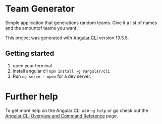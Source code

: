 # Team Generator

Simple application that generations random teams.
Give it a list of names and the amountof teams you want.

This project was generated with [Angular CLI](https://github.com/angular/angular-cli) version 13.3.5.


## Getting started 
1. open your terminal 
2. install angular cli `npm install -g @angular/cli `
3. Run `ng serve --open` for a dev server. 


# Further help

To get more help on the Angular CLI use `ng help` or go check out the [Angular CLI Overview and Command Reference](https://angular.io/cli) page.
